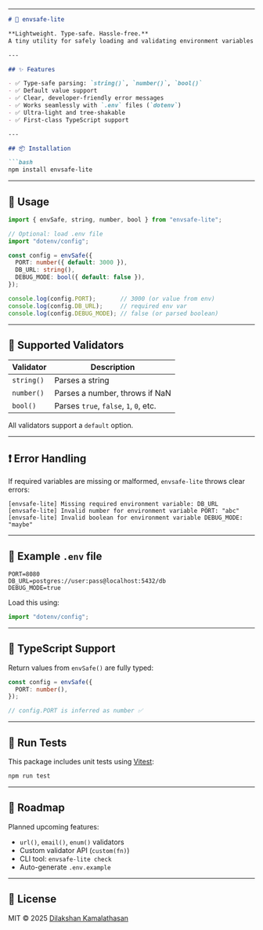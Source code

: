 
---

````markdown
# 🌿 envsafe-lite

**Lightweight. Type-safe. Hassle-free.**  
A tiny utility for safely loading and validating environment variables in Node.js — with full TypeScript support and zero dependencies.

---

## ✨ Features

- ✅ Type-safe parsing: `string()`, `number()`, `bool()`
- ✅ Default value support
- ✅ Clear, developer-friendly error messages
- ✅ Works seamlessly with `.env` files (`dotenv`)
- ✅ Ultra-light and tree-shakable
- ✅ First-class TypeScript support

---

## 📦 Installation

```bash
npm install envsafe-lite
````

---

## 🚀 Usage

```ts
import { envSafe, string, number, bool } from "envsafe-lite";

// Optional: load .env file
import "dotenv/config";

const config = envSafe({
  PORT: number({ default: 3000 }),
  DB_URL: string(),
  DEBUG_MODE: bool({ default: false }),
});

console.log(config.PORT);       // 3000 (or value from env)
console.log(config.DB_URL);     // required env var
console.log(config.DEBUG_MODE); // false (or parsed boolean)
```

---

## 🧪 Supported Validators

| Validator  | Description                            |
| ---------- | -------------------------------------- |
| `string()` | Parses a string                        |
| `number()` | Parses a number, throws if NaN         |
| `bool()`   | Parses `true`, `false`, `1`, `0`, etc. |

All validators support a `default` option.

---

## ❗ Error Handling

If required variables are missing or malformed, `envsafe-lite` throws clear errors:

```
[envsafe-lite] Missing required environment variable: DB_URL
[envsafe-lite] Invalid number for environment variable PORT: "abc"
[envsafe-lite] Invalid boolean for environment variable DEBUG_MODE: "maybe"
```

---

## 📂 Example `.env` file

```
PORT=8080
DB_URL=postgres://user:pass@localhost:5432/db
DEBUG_MODE=true
```

Load this using:

```ts
import "dotenv/config";
```

---

## 📜 TypeScript Support

Return values from `envSafe()` are fully typed:

```ts
const config = envSafe({
  PORT: number(),
});

// config.PORT is inferred as number ✅
```

---

## 🧪 Run Tests

This package includes unit tests using [Vitest](https://vitest.dev):

```bash
npm run test
```

---

## 📅 Roadmap

Planned upcoming features:

* `url()`, `email()`, `enum()` validators
* Custom validator API (`custom(fn)`)
* CLI tool: `envsafe-lite check`
* Auto-generate `.env.example`

---

## 📄 License

MIT © 2025 [Dilakshan Kamalathasan](https://github.com/dilaksh06)

```

